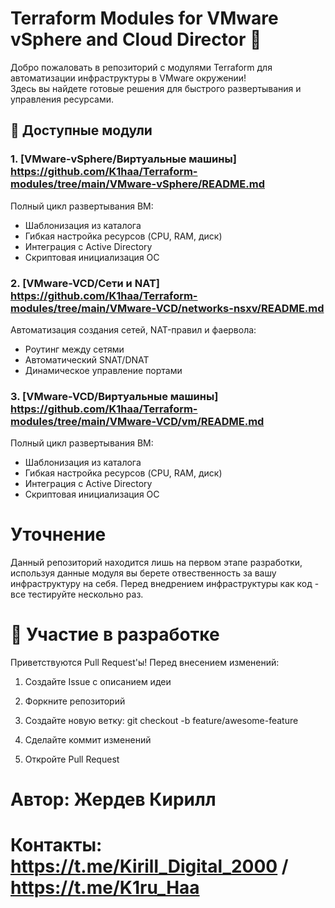 # Terraform Modules for VMware vSphere and Cloud Director 🚀

Добро пожаловать в репозиторий с модулями Terraform для автоматизации инфраструктуры в VMware окружении!  
Здесь вы найдете готовые решения для быстрого развертывания и управления ресурсами.

## 🧩 Доступные модули

### 1. [VMware-vSphere/Виртуальные машины] https://github.com/K1haa/Terraform-modules/tree/main/VMware-vSphere/README.md
Полный цикл развертывания ВМ:
- Шаблонизация из каталога
- Гибкая настройка ресурсов (CPU, RAM, диск)
- Интеграция с Active Directory
- Скриптовая инициализация ОС

### 2. [VMware-VCD/Сети и NAT] https://github.com/K1haa/Terraform-modules/tree/main/VMware-VCD/networks-nsxv/README.md
Автоматизация создания сетей, NAT-правил и фаервола:
- Роутинг между сетями
- Автоматический SNAT/DNAT
- Динамическое управление портами

### 3. [VMware-VCD/Виртуальные машины] https://github.com/K1haa/Terraform-modules/tree/main/VMware-VCD/vm/README.md
Полный цикл развертывания ВМ:
- Шаблонизация из каталога
- Гибкая настройка ресурсов (CPU, RAM, диск)
- Интеграция с Active Directory
- Скриптовая инициализация ОС


# Уточнение

Данный репозиторий находится лишь на первом этапе разработки, используя данные модуля вы берете отвественность за вашу инфраструктуру на себя.
Перед внедрением инфраструктуры как код - все тестируйте нескольно раз.

# 🤝 Участие в разработке
Приветствуются Pull Request'ы! Перед внесением изменений:

1. Создайте Issue с описанием идеи

2. Форкните репозиторий

3. Создайте новую ветку: git checkout -b feature/awesome-feature

4. Сделайте коммит изменений

5. Откройте Pull Request


# Автор: Жердев Кирилл
# Контакты: https://t.me/Kirill_Digital_2000 / https://t.me/K1ru_Haa